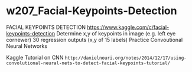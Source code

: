 # w207_Facial-Keypoints-Detection

FACIAL KEYPOINTS DETECTION
https://www.kaggle.com/c/facial-keypoints-detection
Determine x,y of keypoints in image (e.g. left eye cornewer)
30 regression outputs (x,y of 15 labels)
Practice Convoutional Neural Networks

Kaggle Tutorial on CNN
`http://danielnouri.org/notes/2014/12/17/using-convolutional-neural-nets-to-detect-facial-keypoints-tutorial/`
